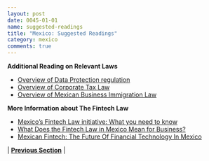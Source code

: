 ```yaml
---
layout: post
date: 0045-01-01
name: suggested-readings
title: "Mexico: Suggested Readings"
category: mexico
comments: true
---
```


**Additional Reading on Relevant Laws** 
- [Overview of Data Protection regulation](https://uk.practicallaw.thomsonreuters.com/Document/I02064fc51cb611e38578f7ccc38dcbee/View/FullText.html?transitionType=CategoryPageItem&contextData=(sc.Default)&comp=pluk&navId=00FF6B76123D038D0EB7D345C139F025)
- [Overview of Corporate Tax Law](https://uk.practicallaw.thomsonreuters.com/7-381-3182?originationContext=knowHow&transitionType=KnowHowItem&contextData=%28sc.Category%29&navId=3E18E342C642CA2A5287A2236D3B6C3D&comp=pluk)
- [Overview of Mexican Business Immigration Law](https://uk.practicallaw.thomsonreuters.com/Document/Iaca17f3916c211e698dc8b09b4f043e0/View/FullText.html?transitionType=CategoryPageItem&contextData=(sc.Default)&comp=pluk&navId=B2B1AD13AC56F7056A25AAE79DC88D9E)

**More Information about The Fintech Law** 
- [Mexico’s Fintech Law initiative: What you need to know](https://www.hoganlovells.com/~/media/hogan-lovells/pdf/debt-capital-markets-global-insights/mexicos-fintech-law-initiative.pdf?la=en)
- [What Does the Fintech Law in Mexico Mean for Business?](https://www.bizlatinhub.com/fintech-law-passed-mexico-opportunities/)
- [Mexican Fintech: The Future Of Financial Technology In Mexico](https://www.forbes.com/sites/madhvimavadiya/2018/05/05/mexican-fintech-mexico-financial-technology/#444f6ac93d1d)


| **[Previous Section]( https://neo-project.github.io/global-blockchain-compliance-hub//mexico/mexico-nullify-smart-contracts.html)** | 
